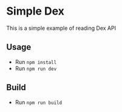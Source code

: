 # Simple Dex

This is a simple example of reading Dex API

## Usage

* Run `npm install`
* Run `npm run dev`

## Build

* Run `npm run build`
